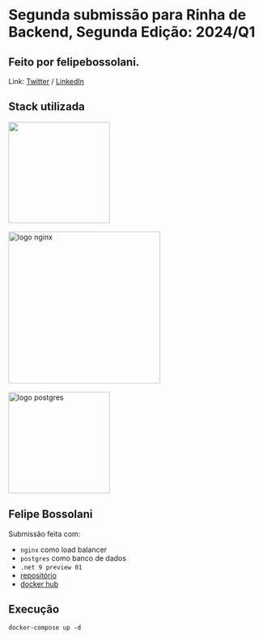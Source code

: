 # Segunda submissão para Rinha de Backend, Segunda Edição: 2024/Q1

## Feito por felipebossolani. 
Link: [Twitter](https://twitter.com/FelipeBossolani) / [LinkedIn](https://linkedin.com/FelipeBossolani)

## Stack utilizada

<img src="https://i.ytimg.com/vi/5T4dIPJ_HEY/hq720.jpg?sqp=-oaymwEhCK4FEIIDSFryq4qpAxMIARUAAAAAGAElAADIQj0AgKJD&rs=AOn4CLB_t0B7xxMcrLa0p92QnIVL_iqUSQ" width="200" height="auto">
<br />
<br />
<img src="https://upload.wikimedia.org/wikipedia/commons/c/c5/Nginx_logo.svg" alt="logo nginx" width="300" height="auto">
<br />
<br />
<img src="https://upload.wikimedia.org/wikipedia/commons/thumb/2/29/Postgresql_elephant.svg/640px-Postgresql_elephant.svg.png" alt="logo postgres" width="200" height="auto">
<br/>


## Felipe Bossolani
Submissão feita com:
- `nginx` como load balancer
- `postgres` como banco de dados
- `.net 9 preview 01`
- [repositório](https://github.com/felipebossolani/rinha-de-backend-2024-q01-dotnet9-preview)
- [docker hub](https://hub.docker.com/r/felipebossolani/rinha-de-backend-2024-q01-dotnet9)

## Execução

`docker-compose up -d`